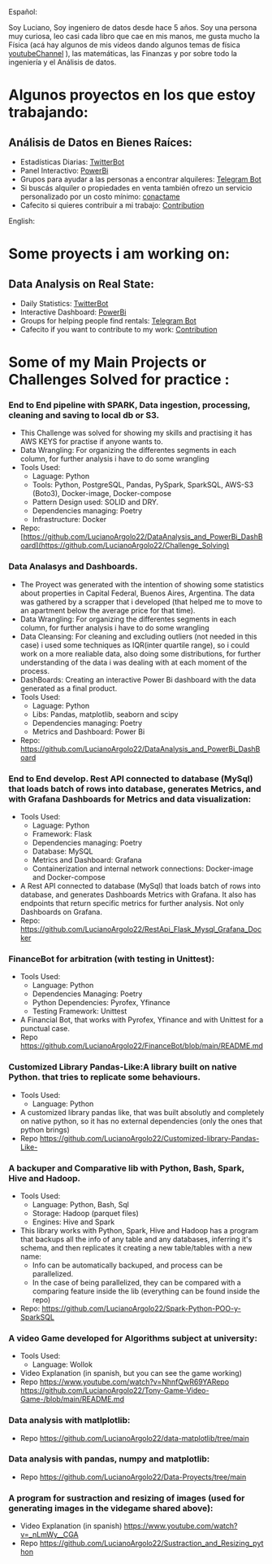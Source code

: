 Español:

Soy Luciano, Soy ingeniero de datos desde hace 5 años. Soy una persona muy curiosa, leo casi cada libro que cae en mis manos, me gusta mucho la Física (acá hay algunos de mis videos dando algunos temas de física [youtubeChannel](https://www.youtube.com/watch?v=fSZRPwaPknU&t=172s) ), las matemáticas, las Finanzas y por sobre todo la ingeniería y el Análisis de datos.

# Algunos proyectos en los que estoy trabajando:
## Análisis de Datos en Bienes Raíces:
  - Estadísticas Diarias: [TwitterBot](https://x.com/alquileres_arg)
  - Panel Interactivo: [PowerBi](https://app.powerbi.com/view?r=eyJrIjoiZDI1ZGE2NjktMjIyZi00NDk0LTk2NjgtZjA2M2FlMWRiNDFiIiwidCI6ImRmODY3OWNkLWE4MGUtNDVkOC05OWFjLWM4M2VkN2ZmOTVhMCJ9)
  - Grupos para ayudar a las personas a encontrar alquileres: [Telegram Bot](https://web.telegram.org/k/#@propiedades_configuracion_bot)
  - Si buscás alquiler o propiedades en venta también ofrezo un servicio personalizado por un costo mínimo: [conactame](https://web.telegram.org/k/#@propiedades_configuracion_bot)
  - Cafecito si quieres contribuir a mi trabajo: [Contribution](https://cafecito.app/realstatedata) 


English:
# Some proyects i am working on:
 ## Data Analysis on Real State:
   - Daily Statistics: [TwitterBot](https://x.com/alquileres_arg)
   - Interactive Dashboard: [PowerBi](https://app.powerbi.com/view?r=eyJrIjoiZDI1ZGE2NjktMjIyZi00NDk0LTk2NjgtZjA2M2FlMWRiNDFiIiwidCI6ImRmODY3OWNkLWE4MGUtNDVkOC05OWFjLWM4M2VkN2ZmOTVhMCJ9)
   - Groups for helping people find rentals: [Telegram Bot](https://web.telegram.org/k/#@propiedades_configuracion_bot)
   - Cafecito if you want to contribute to my work: [Contribution](https://cafecito.app/realstatedata)  





# Some of my Main Projects or Challenges Solved for practice :

### End to End pipeline with SPARK, Data ingestion, processing, cleaning and saving to local db or S3. 
  - This Challenge was solved for showing my skills and practising it has AWS KEYS for practise if anyone wants to.
  - Data Wrangling: For organizing the differentes segments in each column, for further analysis i have to do some wrangling
  - Tools Used:
    - Laguage: Python
    - Tools: Python, PostgreSQL, Pandas, PySpark, SparkSQL, AWS-S3 (Boto3), Docker-image, Docker-compose
    - Pattern Design used: SOLID and DRY.
    - Dependencies managing: Poetry
    - Infrastructure: Docker
  - Repo: [https://github.com/LucianoArgolo22/DataAnalysis_and_PowerBi_DashBoard](https://github.com/LucianoArgolo22/Challenge_Solving)


### Data Analasys and Dashboards. 
  - The Proyect was generated with the intention of showing some statistics about properties in Capital Federal, Buenos Aires, Argentina. The data was gathered by a scrapper that i developed (that helped me to move to an apartment below the average price for that time).
  - Data Wrangling: For organizing the differentes segments in each column, for further analysis i have to do some wrangling
  - Data Cleansing: For cleaning and excluding outliers (not needed in this case) i used some techniques as IQR(inter quartile range), so i could work on a more realiable data, also doing some distributions, for further understanding of the data i was dealing with at each moment of the process.
  - DashBoards: Creating an interactive Power Bi dashboard with the data generated as a final product.
  - Tools Used:
    - Laguage: Python
    - Libs: Pandas, matplotlib, seaborn and scipy
    - Dependencies managing: Poetry
    - Metrics and Dashboard: Power Bi
  - Repo: https://github.com/LucianoArgolo22/DataAnalysis_and_PowerBi_DashBoard



### End to End develop. Rest API connected to database (MySql) that loads batch of rows into database, generates Metrics, and with Grafana Dashboards for Metrics and data visualization:
  - Tools Used:
    - Laguage: Python
    - Framework: Flask
    - Dependencies managing: Poetry
    - Database: MySQL
    - Metrics and Dashboard: Grafana
    - Containerization and internal network connections: Docker-image and Docker-compose
  - A Rest API connected to database (MySql) that loads batch of rows into database, and generates Dashboards Metrics with Grafana. It also has endpoints that return specific metrics for further analysis. Not only Dashboards on Grafana.
  -  Repo: https://github.com/LucianoArgolo22/RestApi_Flask_Mysql_Grafana_Docker


### FinanceBot for arbitration (with testing in Unittest):
  - Tools Used:
    - Language: Python
    - Dependencies Managing: Poetry
    - Python Dependencies: Pyrofex, Yfinance
    - Testing Framework: Unittest   
  - A Financial Bot, that works with Pyrofex, Yfinance and with Unittest for a punctual case.
  -  Repo https://github.com/LucianoArgolo22/FinanceBot/blob/main/README.md

### Customized Library Pandas-Like:A library built on native Python. that tries to replicate some behaviours.
  - Tools Used:
    - Language: Python
  - A customized library pandas like, that was built absolutly and completely on native python, so it has no external dependencies (only the ones that python brings)   
  - Repo https://github.com/LucianoArgolo22/Customized-library-Pandas-Like-

### A backuper and Comparative lib with Python, Bash, Spark, Hive and Hadoop.
  - Tools Used:
    - Language: Python, Bash, Sql
    - Storage: Hadoop (parquet files)
    - Engines: Hive and Spark   
  - This library works with Python, Spark, Hive and Hadoop has a program that backups all the info of any table and any databases, inferring it's schema, and then replicates it creating a new table/tables with a new name:
    - Info can be automatically backuped, and process can be parallelized. 
    - In the case of being parallelized, they can be compared with a comparing feature inside the lib (everything can be found inside the repo)
  - Repo: https://github.com/LucianoArgolo22/Spark-Python-POO-y-SparkSQL

### A video Game developed for Algorithms subject at university:
  - Tools Used:
    - Language: Wollok 
  - Video Explanation (in spanish, but you can see the game working)  
  - Repo https://www.youtube.com/watch?v=NhnfQwR69YARepo https://github.com/LucianoArgolo22/Tony-Game-Video-Game-/blob/main/README.md

### Data analysis with matlplotlib:
  - Repo https://github.com/LucianoArgolo22/data-matplotlib/tree/main

### Data analysis with pandas, numpy and matplotlib:
  - Repo https://github.com/LucianoArgolo22/Data-Proyects/tree/main

### A program for sustraction and resizing of images (used for generating images in the videgame shared above):
  - Video Explanation (in spanish) https://www.youtube.com/watch?v=_nLmWy__CGA
  - Repo https://github.com/LucianoArgolo22/Sustraction_and_Resizing_python
